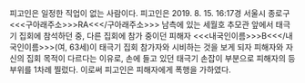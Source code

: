 피고인은 일정한 직업이 없는 사람이다.
피고인은 2019. 8. 15. 16:17경 서울시 종로구 <<<구아래주소>>>RA<<</구아래주소>>> 남측에 있는 세월호 추모관 앞에서 태극기 집회에 참석하던 중, 다른 집회에 참가 중이던 피해자 <<<내국인이름>>>B<<</내국인이름>>>(여, 63세)이 태극기 집회 참가자와 시비하는 것을 보게 되자 피해자와 자신의 집회 목적이 다르다는 이유로, 손에 들고 있던 태극기 손잡이 부분으로 피해자의 등 부위를 1차례 찔렀다.
이로써 피고인은 피해자에게 폭행을 가하였다.